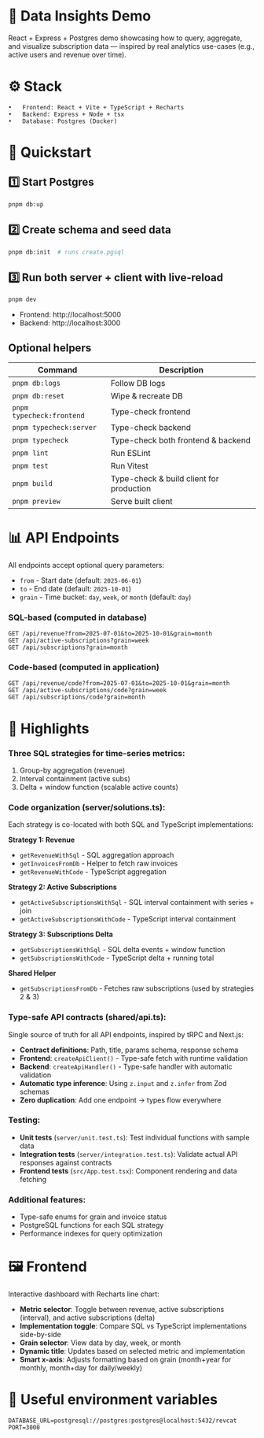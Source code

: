 # 🧩 Data Insights Demo
React + Express + Postgres demo showcasing how to query, aggregate, and visualize subscription data — inspired by real analytics use-cases (e.g., active users and revenue over time).

# ⚙️ Stack
	•	Frontend: React + Vite + TypeScript + Recharts
	•	Backend: Express + Node + tsx
	•	Database: Postgres (Docker)

# 🚀 Quickstart
## 1️⃣ Start Postgres
```bash
pnpm db:up
```

## 2️⃣ Create schema and seed data
```bash
pnpm db:init  # runs create.pgsql
```

## 3️⃣ Run both server + client with live-reload
```bash
pnpm dev
```
- Frontend: http://localhost:5000
- Backend: http://localhost:3000

## Optional helpers
| Command | Description |
|---------|-------------|
| `pnpm db:logs` | Follow DB logs |
| `pnpm db:reset` | Wipe & recreate DB |
| `pnpm typecheck:frontend` | Type-check frontend |
| `pnpm typecheck:server` | Type-check backend |
| `pnpm typecheck` | Type-check both frontend & backend |
| `pnpm lint` | Run ESLint |
| `pnpm test` | Run Vitest |
| `pnpm build` | Type-check & build client for production |
| `pnpm preview` | Serve built client |

# 📊 API Endpoints

All endpoints accept optional query parameters:
- `from` - Start date (default: `2025-06-01`)
- `to` - End date (default: `2025-10-01`)
- `grain` - Time bucket: `day`, `week`, or `month` (default: `day`)

### SQL-based (computed in database)
```
GET /api/revenue?from=2025-07-01&to=2025-10-01&grain=month
GET /api/active-subscriptions?grain=week
GET /api/subscriptions?grain=month
```

### Code-based (computed in application)
```
GET /api/revenue/code?from=2025-07-01&to=2025-10-01&grain=month
GET /api/active-subscriptions/code?grain=week
GET /api/subscriptions/code?grain=month
```

# 🧠 Highlights

### Three SQL strategies for time-series metrics:
1. Group-by aggregation (revenue)
2. Interval containment (active subs)
3. Delta + window function (scalable active counts)

### Code organization (server/solutions.ts):
Each strategy is co-located with both SQL and TypeScript implementations:

**Strategy 1: Revenue**
- `getRevenueWithSql` - SQL aggregation approach
- `getInvoicesFromDb` - Helper to fetch raw invoices
- `getRevenueWithCode` - TypeScript aggregation

**Strategy 2: Active Subscriptions**
- `getActiveSubscriptionsWithSql` - SQL interval containment with series + join
- `getActiveSubscriptionsWithCode` - TypeScript interval containment

**Strategy 3: Subscriptions Delta**
- `getSubscriptionsWithSql` - SQL delta events + window function
- `getSubscriptionsWithCode` - TypeScript delta + running total

**Shared Helper**
- `getSubscriptionsFromDb` - Fetches raw subscriptions (used by strategies 2 & 3)

### Type-safe API contracts (shared/api.ts):
Single source of truth for all API endpoints, inspired by tRPC and Next.js:
- **Contract definitions**: Path, title, params schema, response schema
- **Frontend**: `createApiClient()` - Type-safe fetch with runtime validation
- **Backend**: `createApiHandler()` - Type-safe handler with automatic validation
- **Automatic type inference**: Using `z.input` and `z.infer` from Zod schemas
- **Zero duplication**: Add one endpoint → types flow everywhere

### Testing:
- **Unit tests** (`server/unit.test.ts`): Test individual functions with sample data
- **Integration tests** (`server/integration.test.ts`): Validate actual API responses against contracts
- **Frontend tests** (`src/App.test.tsx`): Component rendering and data fetching

### Additional features:
- Type-safe enums for grain and invoice status
- PostgreSQL functions for each SQL strategy
- Performance indexes for query optimization

# 🖼️ Frontend
Interactive dashboard with Recharts line chart:
- **Metric selector**: Toggle between revenue, active subscriptions (interval), and active subscriptions (delta)
- **Implementation toggle**: Compare SQL vs TypeScript implementations side-by-side
- **Grain selector**: View data by day, week, or month
- **Dynamic title**: Updates based on selected metric and implementation
- **Smart x-axis**: Adjusts formatting based on grain (month+year for monthly, month+day for daily/weekly)

# 🧰 Useful environment variables
```
DATABASE_URL=postgresql://postgres:postgres@localhost:5432/revcat
PORT=3000
```